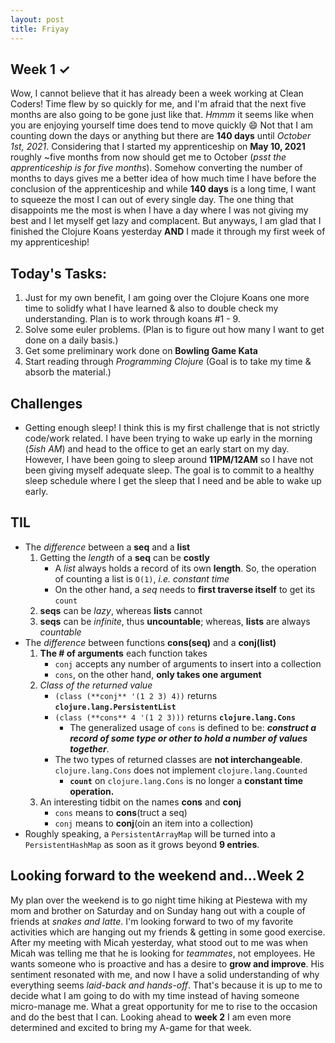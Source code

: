 ```yaml
---
layout: post
title: Friyay
---
```


## Week 1 <span>&#10003;</span>

Wow, I cannot believe that it has already been a week working at Clean Coders! Time flew by so quickly for me, and I'm afraid that the next five months are also going to be gone just like that. _Hmmm_ it seems like when you are enjoying yourself time does tend to move quickly 😄 
Not that I am counting down the days or anything but there are **140 days** until _October 1st, 2021_. Considering that I started my apprenticeship on **May 10, 2021** roughly ~five months from now should get me to October (_psst the apprenticeship is for five months_). 
Somehow converting the number of months to days gives me a better idea of how much time I have before the conclusion of the apprenticeship and while **140 days** is a long time, I want to squeeze the most I can out of every single day. 
The one thing that disappoints me the most is when I have a day where I was not giving my best and I let myself get lazy and complacent. But anyways, I am glad that I finished the Clojure Koans yesterday **AND** I made it through my first week of my apprenticeship!


## Today's Tasks:

1. Just for my own benefit, I am going over the Clojure Koans one more time to solidfy what I have learned & also to double check my understanding.  Plan is to work through koans #1 - 9. 
2. Solve some euler problems. (Plan is to figure out how many I want to get done on a daily basis.) 
3. Get some preliminary work done on **Bowling Game Kata**
4. Start reading through _Programming Clojure_ (Goal is to take my time & absorb the material.) 

## Challenges 

- Getting enough sleep! I think this is my first challenge that is not strictly code/work related. I have been trying to wake up early in the morning (_5ish AM_) and head to the office to get an early start on my day. However, I have been going to sleep around **11PM/12AM** so I have not been giving myself adequate sleep. The goal is to commit to a healthy sleep schedule where I get the sleep that I need and be able to wake up early. 

## TIL

- The _difference_ between a **seq** and a **list**
    1. Getting the _length_ of a **seq** can be **costly**
        - A *list* always holds a record of its own **length**. So, the operation of counting a list is `O(1)`, _i.e. constant time_
        - On the other hand, a _seq_ needs to **first traverse itself** to get its `count`
    2. **seqs** can be _lazy_, whereas **lists** cannot
    3. **seqs** can be _infinite_, thus **uncountable**; whereas, **lists** are always _countable_
- The _difference_ between functions **cons(seq)** and a **conj(list)**
    1. **The # of arguments** each function takes 
        - `conj` accepts any number of arguments to insert into a collection 
        - `cons`, on the other hand, **only takes one argument**
    2. _Class of the returned value_
        - `(class (**conj** '(1 2 3) 4))` returns **`clojure.lang.PersistentList`**
        - `(class (**cons** 4 '(1 2 3)))` returns **`clojure.lang.Cons`**
            - The generalized usage of `cons` is defined to be: ***construct a record of some type or other to hold a number of values together***.
        - The two types of returned classes are **not interchangeable**. `clojure.lang.Cons` does not implement `clojure.lang.Counted` 
            - **`count`** on `clojure.lang.Cons` is no longer a **constant time operation.**
    3. An interesting tidbit on the names **cons** and **conj**
        - `cons` means to **cons**(truct a seq)
        - `conj` means to **conj**(oin an item into a collection) 
- Roughly speaking, a `PersistentArrayMap` will be turned into a `PersistentHashMap` as soon as it grows beyond **9 entries**. 


## Looking forward to the weekend and...Week 2

My plan over the weekend is to go night time hiking at Piestewa with my mom and brother on Saturday and on Sunday hang out with a couple of friends at _snakes and latte_. I'm looking forward to two of my favorite activities which are hanging out my friends & getting in some good exercise. After my meeting with Micah yesterday, what stood out to me was when Micah was telling me that he is looking for _teammates_, not employees. He wants someone who is proactive and has a desire to **grow and improve**. His sentiment resonated with me, and now I have a solid understanding of why everything seems _laid-back and hands-off_. That's because it is up to me to decide what I am going to do with my time instead of having someone micro-manage me. What a great opportunity for me to rise to the occasion and do the best that I can. Looking ahead to **week 2** I am even more determined and excited to bring my A-game for that week. 
